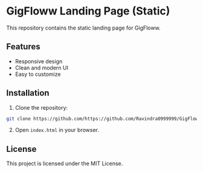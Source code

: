 # GigFloww Landing Page (Static)

This repository contains the static landing page for GigFloww.

## Features
- Responsive design
- Clean and modern UI
- Easy to customize

## Installation
1. Clone the repository:
  ```bash
  git clone https://github.com/https://github.com/Ravindra0999999/GigFloww-Landing-Page-Static-/GigFloww-Landing-Page.git
  ```
2. Open `index.html` in your browser.

## License
This project is licensed under the MIT License.
